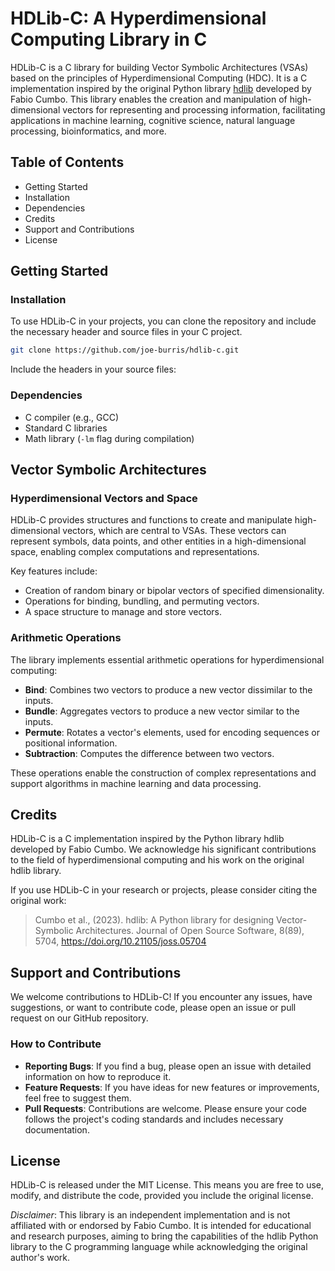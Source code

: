 # HDLib-C: A Hyperdimensional Computing Library in C

HDLib-C is a C library for building Vector Symbolic Architectures (VSAs) based on the principles of Hyperdimensional Computing (HDC). It is a C implementation inspired by the original Python library [hdlib](https://github.com/cumbof/hdlib/tree/main) developed by Fabio Cumbo. This library enables the creation and manipulation of high-dimensional vectors for representing and processing information, facilitating applications in machine learning, cognitive science, natural language processing, bioinformatics, and more.


## Table of Contents
- Getting Started
- Installation
- Dependencies
- Credits
- Support and Contributions
- License

## Getting Started

### Installation
To use HDLib-C in your projects, you can clone the repository and include the necessary header and source files in your C project.

```bash
git clone https://github.com/joe-burris/hdlib-c.git
```
Include the headers in your source files:

### Dependencies
- C compiler (e.g., GCC)
- Standard C libraries
- Math library (`-lm` flag during compilation)

## Vector Symbolic Architectures

### Hyperdimensional Vectors and Space
HDLib-C provides structures and functions to create and manipulate high-dimensional vectors, which are central to VSAs. These vectors can represent symbols, data points, and other entities in a high-dimensional space, enabling complex computations and representations.

Key features include:
- Creation of random binary or bipolar vectors of specified dimensionality.
- Operations for binding, bundling, and permuting vectors.
- A space structure to manage and store vectors.

### Arithmetic Operations
The library implements essential arithmetic operations for hyperdimensional computing:
- **Bind**: Combines two vectors to produce a new vector dissimilar to the inputs.
- **Bundle**: Aggregates vectors to produce a new vector similar to the inputs.
- **Permute**: Rotates a vector's elements, used for encoding sequences or positional information.
- **Subtraction**: Computes the difference between two vectors.

These operations enable the construction of complex representations and support algorithms in machine learning and data processing.

## Credits
HDLib-C is a C implementation inspired by the Python library hdlib developed by Fabio Cumbo. We acknowledge his significant contributions to the field of hyperdimensional computing and his work on the original hdlib library.

If you use HDLib-C in your research or projects, please consider citing the original work:
> Cumbo et al., (2023). hdlib: A Python library for designing Vector-Symbolic Architectures. Journal of Open Source Software, 8(89), 5704, https://doi.org/10.21105/joss.05704

## Support and Contributions
We welcome contributions to HDLib-C! If you encounter any issues, have suggestions, or want to contribute code, please open an issue or pull request on our GitHub repository.

### How to Contribute
- **Reporting Bugs**: If you find a bug, please open an issue with detailed information on how to reproduce it.
- **Feature Requests**: If you have ideas for new features or improvements, feel free to suggest them.
- **Pull Requests**: Contributions are welcome. Please ensure your code follows the project's coding standards and includes necessary documentation.

## License
HDLib-C is released under the MIT License. This means you are free to use, modify, and distribute the code, provided you include the original license.

*Disclaimer*: This library is an independent implementation and is not affiliated with or endorsed by Fabio Cumbo. It is intended for educational and research purposes, aiming to bring the capabilities of the hdlib Python library to the C programming language while acknowledging the original author's work.

